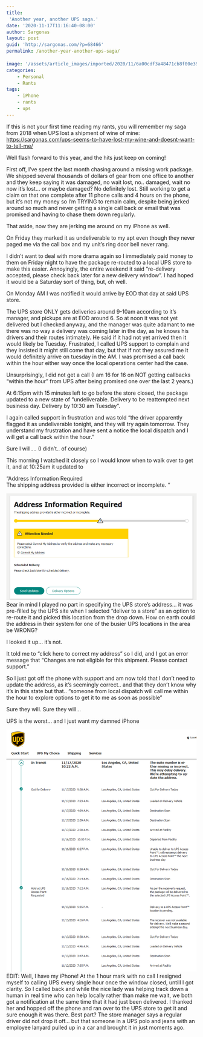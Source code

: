 ```yaml
---
title:
 'Another year, another UPS saga.'
date: '2020-11-17T11:16:40-08:00'
author: Sargonas
layout: post
guid: 'http://sargonas.com/?p=68466'
permalink: /another-year-another-ups-saga/

image: '/assets/article_images/imported/2020/11/6a00cdf3a48471cb8f00e398bde9580004.jpeg'
categories:
    - Personal
    - Rants
tags:
    - iPhone
    - rants
    - ups
---
```


If this is not your first time reading my rants, you will remember my saga from 2018 when UPS lost a shipment of wine of mine: <https://sargonas.com/ups-seems-to-have-lost-my-wine-and-doesnt-want-to-tell-me/>  
  
Well flash forward to this year, and the hits just keep on coming!  
  
First off, I’ve spent the last month chasing around a missing work package. We shipped several thousands of dollars of gear from one office to another and they keep saying it was damaged, no wait lost, no.. damaged, wait no now it’s lost… or maybe damaged? No definitely lost. Still working to get a claim on that one complete after 11 phone calls and 4 hours on the phone, but it’s not my money so I’m TRYING to remain calm, despite being jerked around so much and never getting a single call back or email that was promised and having to chase them down regularly.

That aside, now they are jerking me around on my iPhone as well.

On Friday they marked it as undeliverable to my apt even though they never paged me via the call box and my unit’s ring door bell never rang.

I didn’t want to deal with more drama again so I immediately paid money to them on Friday night to have the package re-routed to a local UPS store to make this easier. Annoyingly, the entire weekend it said “re-delivery accepted, please check back later for a new delivery window”. I had hoped it would be a Saturday sort of thing, but, oh well.   
  
On Monday AM I was notified it would arrive by EOD that day at said UPS store.

The UPS store ONLY gets deliveries around 9-10am according to it’s manager, and pickups are at EOD around 6. So at noon it was not yet delivered but I checked anyway, and the manager was quite adamant to me there was no way a delivery was coming later in the day, as he knows his drivers and their routes intimately. He said if it had not yet arrived then it would likely be Tuesday. Frustrated, I called UPS support to complain and they insisted it might still come that day, but that if not they assured me it would definitely arrive on tuesday in the AM. I was promised a call back within the hour either way once the local operations center had the case.

Unsurprisingly, I did not get a call (I am 16 for 16 on NOT getting callbacks “within the hour” from UPS after being promised one over the last 2 years.)

At 6:15pm with 15 minutes left to go before the store closed, the package updated to a new state of “undeliverable. Delivery to be reattempted next business day. Delivery by 10:30 am Tuesday”.

I again called support in frustration and was told “the driver apparently flagged it as undeliverable tonight, and they will try again tomorrow. They understand my frustration and have sent a notice the local dispatch and I will get a call back within the hour.”  
  
Sure I will…. (I didn’t.. of course)

This morning I watched it closely so I would know when to walk over to get it, and at 10:25am it updated to

“Address Information Required  
The shipping address provided is either incorrect or incomplete. “

![](/assets/article_images/imported/2020/11/image-1.png)Bear in mind I played no part in specifying the UPS store’s address… it was pre-filled by the UPS site when I selected “deliver to a store” as an option to re-route it and picked this location from the drop down. How on earth could the address in their system for one of the busier UPS locations in the area be WRONG?

I looked it up… it’s not.

It told me to “click here to correct my address” so I did, and I got an error message that “Changes are not eligible for this shipment. Please contact support.”

So I just got off the phone with support and am now told that I don’t need to update the address, as it’s seemingly correct.. and that they don’t know why it’s in this state but that.. “someone from local dispatch will call me within the hour to explore options to get it to me as soon as possible”

Sure they will. Sure they will…

UPS is the worst… and I just want my damned iPhone

![](/assets/article_images/imported/2020/11/image.png)EDIT: Well, I have my iPhone! At the 1 hour mark with no call I resigned myself to calling UPS every single hour once the window closed, untill I got clarity. So I called back and while the nice lady was helping track down a human in real time who can help locally rather than make me wait, we both got a notification at the same time that it had just been delivered. I thanked her and hopped off the phone and ran over to the UPS store to get it and sure enough it was there. Best part? The store manager says a regular driver did not drop it off… but that someone in a UPS polo and jeans with an employee lanyard pulled up in a car and brought it in just moments ago.